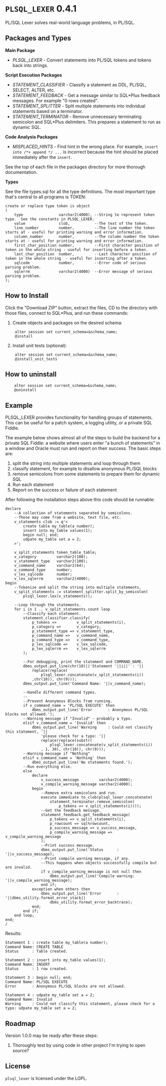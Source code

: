 `PLSQL_LEXER` 0.4.1
============

PL/SQL Lexer solves real-world language problems, in PL/SQL.

## Packages and Types

**Main Package**

 - *PLSQL_LEXER* - Convert statements into PL/SQL tokens and tokens back into strings.

**Script Execution Packages**

 - *STATEMENT_CLASSIFIER* - Classify a statement as DDL, PL/SQL, SELECT, ALTER, etc.
 - *STATEMENT_FEEDBACK* - Get a message similar to SQL*Plus feedback messages.  For example "0 rows created".
 - *STATEMENT_SPLITTER* - Split multiple statements into individual statements based on a terminator.
 - *STATEMENT_TERMINATOR* - Remove unnecessary terminating semicolon and SQL*Plus delimiters.  This prepares a statement to run as dynamic SQL.

**Code Analysis Packages**

 - *MISPLACED_HINTS* - Find hint in the wrong place.  For example, `insert into /*+ append */ ...` is incorrect because the hint should be placed immediately after the `insert`.

See the top of each file in the packages directory for more thorough documentation.

**Types**

See the file types.sql for all the type definitions.  The most important type that's central to all programs is TOKEN:

	create or replace type token is object
	(
		type                varchar2(4000), --String to represent token type.  See the constants in PLSQL_LEXER.
		value               clob,           --The text of the token.
		line_number         number,         --The line number the token starts at - useful for printing warning and error information.
		column_number       number,         --The column number the token starts at - useful for printing warning and error information.
		first_char_position number,         --First character position of token in the whole string - useful for inserting before a token.
		last_char_position  number,         --Last character position of token in the whole string  - useful for inserting after a token.
		sqlcode             number,         --Error code of serious parsing problem.
		sqlerrm             varchar2(4000)  --Error message of serious parsing problem.
	);

## How to Install

Click the "Download ZIP" button, extract the files, CD to the directory with those files, connect to SQL*Plus, and run these commands:

1. Create objects and packages on the desired schema:

        alter session set current_schema=&schema_name;
        @install

2. Install unit tests (optional):

        alter session set current_schema=&schema_name;
        @install_unit_tests

## How to uninstall

        alter session set current_schema=&schema_name;
        @uninstall

## Example

PLSQL_LEXER provides functionality for handling groups of statements.  This can
be useful for a patch system, a logging utility, or a private SQL Fiddle.

The example below shows almost all of the steps to build the backend for a
private SQL Fiddle: a website where users enter "a bunch of statements" in a
window and Oracle must run and report on their success.  The basic steps are:

1. split the string into multiple statements and loop through them
2. classify statement, for example to disallow anonymous PL/SQL blocks
3. remove semicolons from some statements to prepare them for dynamic SQL
4. Run each statement
5. Report on the success or failure of each statement

After following the installation steps above this code should be runnable:

	declare
		--A collection of statements separated by semicolons.
		--These may come from a website, text file, etc.
		v_statements clob := q'<
			create table my_table(a number);
			insert into my_table values(1);
			begin null; end;
			udpate my_table set a = 2;
		>';

		v_split_statements token_table_table;
		v_category         varchar2(100);
		v_statement_type   varchar2(100);
		v_command_name     varchar2(64);
		v_command_type     number;
		v_lex_sqlcode      number;
		v_lex_sqlerrm      varchar2(4000);
	begin
		--Tokenize and split the string into multiple statements.
		v_split_statements := statement_splitter.split_by_semicolon(
			plsql_lexer.lex(v_statements));

		--Loop through the statements.
		for i in 1 .. v_split_statements.count loop
			--Classify each statement.
			statement_classifier.classify(
				p_tokens =>         v_split_statements(i),
				p_category =>       v_category,
				p_statement_type => v_statement_type,
				p_command_name =>   v_command_name,
				p_command_type =>   v_command_type,
				p_lex_sqlcode =>    v_lex_sqlcode,
				p_lex_sqlerrm =>    v_lex_sqlerrm
			);

			--For debugging, print the statement and COMMAND_NAME.
			dbms_output.put_line(chr(10)||'Statement '||i||' : '||
				replace(replace(
					plsql_lexer.concatenate(v_split_statements(i))
				,chr(10)), chr(9)));
			dbms_output.put_line('Command Name: '||v_command_name);

			--Handle different command types.
			--
			--Prevent Anonymous Blocks from running.
			if v_command_name = 'PL/SQL EXECUTE' then
				dbms_output.put_line('Error       : Anonymous PL/SQL blocks not allowed.');
			--Warning message if "Invalid" - probably a typo.
			elsif v_command_name = 'Invalid' then
				dbms_output.put_line('Warning     : Could not classify this statement, '||
					'please check for a typo: '||
					replace(replace(substr(
						plsql_lexer.concatenate(v_split_statements(i))
					, 1, 30), chr(10)), chr(9)));
			--Warning message if "Nothing"
			elsif v_command_name = 'Nothing' then
				dbms_output.put_line('No statements found.');
			--Run everything else.
			else
				declare
					v_success_message         varchar2(4000);
					v_compile_warning_message varchar2(4000);
				begin
					--Remove extra semicolons and run.
					execute immediate to_clob(plsql_lexer.concatenate(
						statement_terminator.remove_semicolon(
							p_tokens => v_split_statements(i))));
					--Get the feedback message.
					statement_feedback.get_feedback_message(
						p_tokens => v_split_statements(i), 
						p_rowcount => sql%rowcount,
						p_success_message => v_success_message,
						p_compile_warning_message => v_compile_warning_message
					);
					--Print success message.
					dbms_output.put_line('Status      : '||v_success_message);
					--Print compile warning message, if any.
					--This happens when objects successfully compile but are invalid.
					if v_compile_warning_message is not null then
						dbms_output.put_line('Compile warning: '||v_compile_warning_message);
					end if;
				exception when others then
					dbms_output.put_line('Error       : '||dbms_utility.format_error_stack||
						dbms_utility.format_error_backtrace);
				end;
			end if;
		end loop;
	end;
	/

Results:

	Statement 1 : create table my_table(a number);
	Command Name: CREATE TABLE
	Status      : Table created.

	Statement 2 : insert into my_table values(1);
	Command Name: INSERT
	Status      : 1 row created.

	Statement 3 : begin null; end;
	Command Name: PL/SQL EXECUTE
	Error       : Anonymous PL/SQL blocks are not allowed.

	Statement 4 : udpate my_table set a = 2;
	Command Name: Invalid
	Warning     : Could not classify this statement, please check for a typo: udpate my_table set a = 2;

## Roadmap

Version 1.0.0 may be ready after these steps:

1. Thoroughly test by using code in other project I'm trying to open source?


## License
`plsql_lexer` is licensed under the LGPL.
